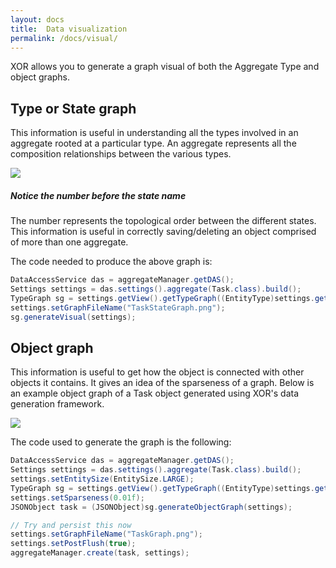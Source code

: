 ```yaml
---
layout: docs
title:  Data visualization
permalink: /docs/visual/
---
```


XOR allows you to generate a graph visual of both the Aggregate Type and object graphs.

## Type or State graph
This information is useful in understanding all the types involved in an aggregate rooted at a particular type. An aggregate represents all the composition relationships between the various types.

![](/img/stategraph.png)

<div class="note">
  <h5>Notice the number before the state name</h5>
  <p>The number represents the topological order between the different states. This information is useful in correctly saving/deleting an object comprised of more than one aggregate.</p>
</div>

The code needed to produce the above graph is:

```java
DataAccessService das = aggregateManager.getDAS();
Settings settings = das.settings().aggregate(Task.class).build();
TypeGraph sg = settings.getView().getTypeGraph((EntityType)settings.getEntityType());
settings.setGraphFileName("TaskStateGraph.png");
sg.generateVisual(settings);
```

## Object graph
This information is useful to get how the object is connected with other objects it contains. It gives an idea of the sparseness of a graph.
Below is an example object graph of a Task object generated using XOR's data generation framework.

![](/img/objectgraph.png)

The code used to generate the graph is the following:

```java
DataAccessService das = aggregateManager.getDAS();
Settings settings = das.settings().aggregate(Task.class).build();
settings.setEntitySize(EntitySize.LARGE);
TypeGraph sg = settings.getView().getTypeGraph((EntityType)settings.getEntityType());
settings.setSparseness(0.01f);
JSONObject task = (JSONObject)sg.generateObjectGraph(settings);

// Try and persist this now
settings.setGraphFileName("TaskGraph.png");
settings.setPostFlush(true);
aggregateManager.create(task, settings);
```
